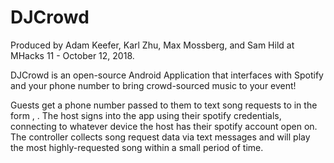 # DJCrowd

Produced by Adam Keefer, Karl Zhu, Max Mossberg, and Sam Hild at MHacks 11 - October 12, 2018.

DJCrowd is an open-source Android Application that interfaces with Spotify and your phone number to bring crowd-sourced music to your event!

Guests get a phone number passed to them to text song requests to in the form <artist name>, <track name>.
The host signs into the app using their spotify credentials, connecting to whatever device the host has their spotify account open on.
The controller collects song request data via text messages and will play the most highly-requested song within a small period of time.
